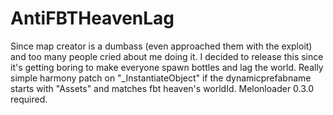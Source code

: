 # AntiFBTHeavenLag
Since map creator is a dumbass (even approached them with the exploit) and too many people cried about me doing it. I decided to release this since it's getting boring to make everyone spawn bottles and lag the world. Really simple harmony patch on "_InstantiateObject" if the dynamicprefabname starts with "Assets" and matches fbt heaven's worldId. Melonloader 0.3.0 required.
